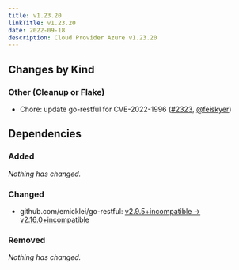 ```yaml
---
title: v1.23.20
linkTitle: v1.23.20
date: 2022-09-18
description: Cloud Provider Azure v1.23.20
---
```



## Changes by Kind

### Other (Cleanup or Flake)

- Chore: update go-restful for CVE-2022-1996 ([#2323](https://github.com/kubernetes-sigs/cloud-provider-azure/pull/2323), [@feiskyer](https://github.com/feiskyer))

## Dependencies

### Added
_Nothing has changed._

### Changed
- github.com/emicklei/go-restful: [v2.9.5+incompatible → v2.16.0+incompatible](https://github.com/emicklei/go-restful/compare/v2.9.5...v2.16.0)

### Removed
_Nothing has changed._
